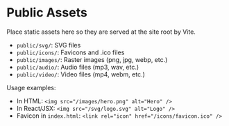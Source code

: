 # Public Assets

Place static assets here so they are served at the site root by Vite.

- `public/svg/`: SVG files
- `public/icons/`: Favicons and .ico files
- `public/images/`: Raster images (png, jpg, webp, etc.)
- `public/audio/`: Audio files (mp3, wav, etc.)
- `public/video/`: Video files (mp4, webm, etc.)

Usage examples:

- In HTML: `<img src="/images/hero.png" alt="Hero" />`
- In React/JSX: `<img src="/svg/logo.svg" alt="Logo" />`
- Favicon in `index.html`: `<link rel="icon" href="/icons/favicon.ico" />`


